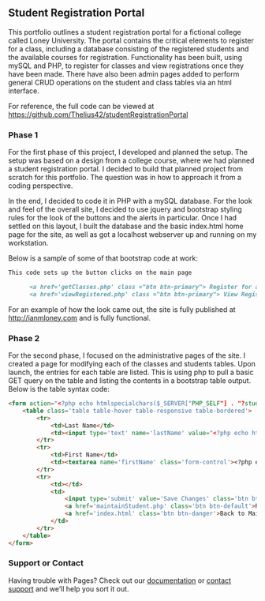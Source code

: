 ## Student Registration Portal  
This portfolio outlines a student registration portal for a fictional college called Loney University.  The portal contains the critical elements to register for a class, including a database consisting of the registered students and the available courses for registration.  Functionality has been built, using mySQL and PHP, to register for classes and view registrations once they have been made.  There have also been admin pages added to perform general CRUD operations on the student and class tables via an html interface.  

For reference, the full code can be viewed at https://github.com/Thelius42/studentRegistrationPortal

### Phase 1

For the first phase of this project, I developed and planned the setup.  The setup was based on a design from a college course, where we had planned a student registration portal.  I decided to build that planned project from scratch for this portfolio.  The question was in how to approach it from a coding perspective.  

In the end, I decided to code it in PHP with a mySQL database.  For the look and feel of the overall site, I decided to use jquery and bootstrap styling rules for the look of the buttons and the alerts in particular.  Once I had settled on this layout, I built the database and the basic index.html home page for the site, as well as got a localhost webserver up and running on my workstation.

Below is a sample of some of that bootstrap code at work:



```markdown
This code sets up the button clicks on the main page

      <a href='getClasses.php' class ="btn btn-primary"> Register for a Class</a>&nbsp &nbsp &nbsp &nbsp &nbsp &nbsp
      <a href='viewRegistered.php' class ="btn btn-primary"> View Registered Classes</a> 

```

For an example of how the look came out, the site is fully published at http://ianmloney.com and is fully functional.

### Phase 2

For the second phase, I focused on the administrative pages of the site.  I created a page for modifying each of the classes and students tables.  Upon launch, the entries for each table are listed.  This is using php to pull a basic GET query on the table and listing the contents in a bootstrap table output. Below is the table syntax code:

```markdown
<form action="<?php echo htmlspecialchars($_SERVER["PHP_SELF"] . "?studentID={$studentID}");?>" method="post">
	<table class='table table-hover table-responsive table-bordered'>
		<tr>
			<td>Last Name</td>
			<td><input type='text' name='lastName' value="<?php echo htmlspecialchars($lastName, ENT_QUOTES);  ?>" class='form-control' /></td>
		</tr>
		<tr>
			<td>First Name</td>
			<td><textarea name='firstName' class='form-control'><?php echo htmlspecialchars($firstName, ENT_QUOTES);  ?></textarea></td>
		</tr>
		<tr>
			<td></td>
			<td>
				<input type='submit' value='Save Changes' class='btn btn-primary'/>&nbsp &nbsp
				<a href='maintainStudent.php' class='btn btn-default'>Return to Maintain Students  </a>&nbsp &nbsp
				<a href='index.html' class='btn btn-danger'>Back to Main Menu</a>
			</td>
		</tr>
	</table>
</form>

```


### Support or Contact

Having trouble with Pages? Check out our [documentation](https://docs.github.com/categories/github-pages-basics/) or [contact support](https://github.com/contact) and we’ll help you sort it out.
